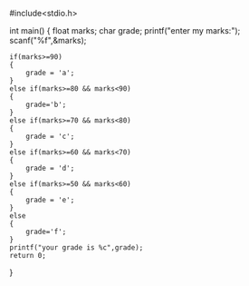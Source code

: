 #include<stdio.h>

int main()
{
    float marks;
    char grade;
    printf("enter my marks:");
    scanf("%f",&marks);
    
    if(marks>=90)
    {
        grade = 'a';
    }
    else if(marks>=80 && marks<90)
    {
        grade='b';
    }
    else if(marks>=70 && marks<80)
    {
        grade = 'c';
    }
    else if(marks>=60 && marks<70)
    {
        grade = 'd';
    }
    else if(marks>=50 && marks<60)
    {
        grade = 'e';
    }
    else
    {
        grade='f';
    }
    printf("your grade is %c",grade);
    return 0;
    
}



